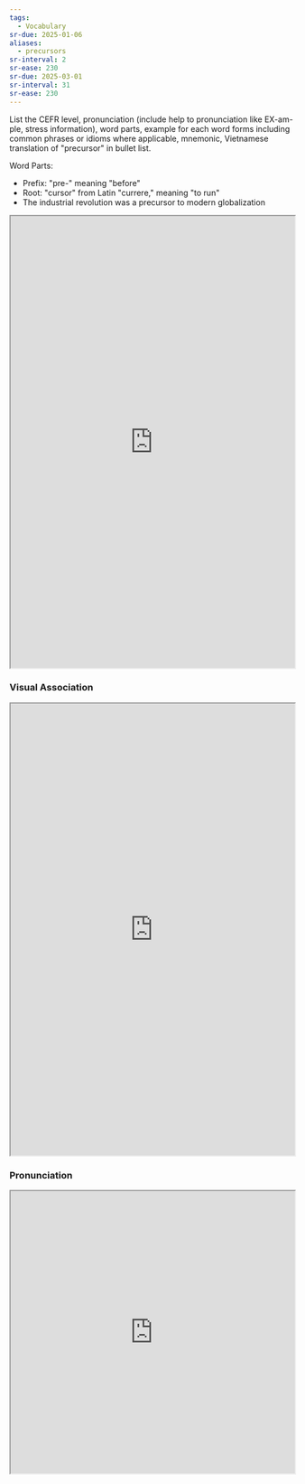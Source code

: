 ```yaml
---
tags:
  - Vocabulary
sr-due: 2025-01-06
aliases:
  - precursors
sr-interval: 2
sr-ease: 230
sr-due: 2025-03-01
sr-interval: 31
sr-ease: 230
---
```

List the CEFR level, pronunciation (include help to pronunciation like EX-am-ple, stress information), word parts, example for each word forms including common phrases or idioms where applicable, mnemonic, Vietnamese translation of "precursor" in bullet list.

Word Parts:
- Prefix: "pre-" meaning "before"
- Root: "cursor" from Latin "currere," meaning "to run"
- The industrial revolution was a precursor to modern globalization

<iframe
    height="800"
    width="100%"
    style="padding: 0; margin: 0;"
    src="https://www.perplexity.ai">
</iframe>

### Visual Association

<iframe
    height="800"
    width="100%"
    style="padding: 0; margin: 0;"
    src="https://www.google.com/search?tbm=isch&q=precursor">
</iframe>

### Pronunciation

<iframe
    height="500"
    width="100%"
    style="padding: 0; margin: 0;"
    src="https://www.google.com/search?q=how+to+pronounce+precursor&hl=en">
</iframe>